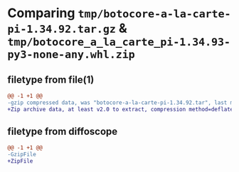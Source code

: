 # Comparing `tmp/botocore-a-la-carte-pi-1.34.92.tar.gz` & `tmp/botocore_a_la_carte_pi-1.34.93-py3-none-any.whl.zip`

## filetype from file(1)

```diff
@@ -1 +1 @@
-gzip compressed data, was "botocore-a-la-carte-pi-1.34.92.tar", last modified: Fri Apr 26 01:01:38 2024, max compression
+Zip archive data, at least v2.0 to extract, compression method=deflate
```

## filetype from diffoscope

```diff
@@ -1 +1 @@
-GzipFile
+ZipFile
```

